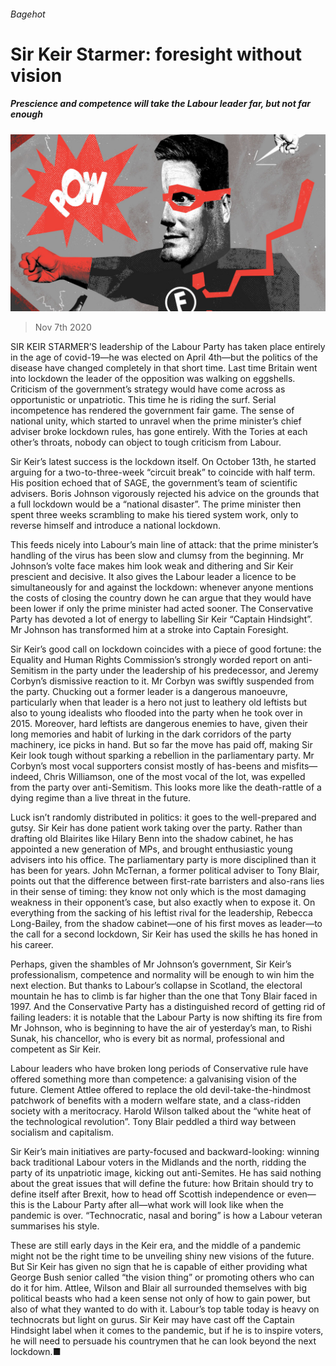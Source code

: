 ###### Bagehot

# Sir Keir Starmer: foresight without vision 

##### Prescience and competence will take the Labour leader far, but not far enough 

![image](images/20201107_BRD000_0.jpg) 

> Nov 7th 2020 

SIR KEIR STARMER’S leadership of the Labour Party has taken place entirely in the age of covid-19—he was elected on April 4th—but the politics of the disease have changed completely in that short time. Last time Britain went into lockdown the leader of the opposition was walking on eggshells. Criticism of the government’s strategy would have come across as opportunistic or unpatriotic. This time he is riding the surf. Serial incompetence has rendered the government fair game. The sense of national unity, which started to unravel when the prime minister’s chief adviser broke lockdown rules, has gone entirely. With the Tories at each other’s throats, nobody can object to tough criticism from Labour.

Sir Keir’s latest success is the lockdown itself. On October 13th, he started arguing for a two-to-three-week “circuit break” to coincide with half term. His position echoed that of SAGE, the government’s team of scientific advisers. Boris Johnson vigorously rejected his advice on the grounds that a full lockdown would be a “national disaster”. The prime minister then spent three weeks scrambling to make his tiered system work, only to reverse himself and introduce a national lockdown.


This feeds nicely into Labour’s main line of attack: that the prime minister’s handling of the virus has been slow and clumsy from the beginning. Mr Johnson’s volte face makes him look weak and dithering and Sir Keir prescient and decisive. It also gives the Labour leader a licence to be simultaneously for and against the lockdown: whenever anyone mentions the costs of closing the country down he can argue that they would have been lower if only the prime minister had acted sooner. The Conservative Party has devoted a lot of energy to labelling Sir Keir “Captain Hindsight”. Mr Johnson has transformed him at a stroke into Captain Foresight.

Sir Keir’s good call on lockdown coincides with a piece of good fortune: the Equality and Human Rights Commission’s strongly worded report on anti-Semitism in the party under the leadership of his predecessor, and Jeremy Corbyn’s dismissive reaction to it. Mr Corbyn was swiftly suspended from the party. Chucking out a former leader is a dangerous manoeuvre, particularly when that leader is a hero not just to leathery old leftists but also to young idealists who flooded into the party when he took over in 2015. Moreover, hard leftists are dangerous enemies to have, given their long memories and habit of lurking in the dark corridors of the party machinery, ice picks in hand. But so far the move has paid off, making Sir Keir look tough without sparking a rebellion in the parliamentary party. Mr Corbyn’s most vocal supporters consist mostly of has-beens and misfits—indeed, Chris Williamson, one of the most vocal of the lot, was expelled from the party over anti-Semitism. This looks more like the death-rattle of a dying regime than a live threat in the future.

Luck isn’t randomly distributed in politics: it goes to the well-prepared and gutsy. Sir Keir has done patient work taking over the party. Rather than drafting old Blairites like Hilary Benn into the shadow cabinet, he has appointed a new generation of MPs, and brought enthusiastic young advisers into his office. The parliamentary party is more disciplined than it has been for years. John McTernan, a former political adviser to Tony Blair, points out that the difference between first-rate barristers and also-rans lies in their sense of timing: they know not only which is the most damaging weakness in their opponent’s case, but also exactly when to expose it. On everything from the sacking of his leftist rival for the leadership, Rebecca Long-Bailey, from the shadow cabinet—one of his first moves as leader—to the call for a second lockdown, Sir Keir has used the skills he has honed in his career.

Perhaps, given the shambles of Mr Johnson’s government, Sir Keir’s professionalism, competence and normality will be enough to win him the next election. But thanks to Labour’s collapse in Scotland, the electoral mountain he has to climb is far higher than the one that Tony Blair faced in 1997. And the Conservative Party has a distinguished record of getting rid of failing leaders: it is notable that the Labour Party is now shifting its fire from Mr Johnson, who is beginning to have the air of yesterday’s man, to Rishi Sunak, his chancellor, who is every bit as normal, professional and competent as Sir Keir.

Labour leaders who have broken long periods of Conservative rule have offered something more than competence: a galvanising vision of the future. Clement Attlee offered to replace the old devil-take-the-hindmost patchwork of benefits with a modern welfare state, and a class-ridden society with a meritocracy. Harold Wilson talked about the “white heat of the technological revolution”. Tony Blair peddled a third way between socialism and capitalism.

Sir Keir’s main initiatives are party-focused and backward-looking: winning back traditional Labour voters in the Midlands and the north, ridding the party of its unpatriotic image, kicking out anti-Semites. He has said nothing about the great issues that will define the future: how Britain should try to define itself after Brexit, how to head off Scottish independence or even—this is the Labour Party after all—what work will look like when the pandemic is over. “Technocratic, nasal and boring” is how a Labour veteran summarises his style.

These are still early days in the Keir era, and the middle of a pandemic might not be the right time to be unveiling shiny new visions of the future. But Sir Keir has given no sign that he is capable of either providing what George Bush senior called “the vision thing” or promoting others who can do it for him. Attlee, Wilson and Blair all surrounded themselves with big political beasts who had a keen sense not only of how to gain power, but also of what they wanted to do with it. Labour’s top table today is heavy on technocrats but light on gurus. Sir Keir may have cast off the Captain Hindsight label when it comes to the pandemic, but if he is to inspire voters, he will need to persuade his countrymen that he can look beyond the next lockdown.■

